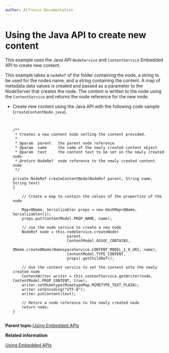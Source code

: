 ```yaml
---
author: Alfresco Documentation
---
```


# Using the Java API to create new content

This example uses the Java API `NodeService` and `ContentService` Embedded API to create new content.

This example takes a `nodeRef` of the folder containing the node, a string to be used for the nodes name, and a string containing the content. A map of metadata data values is created and passed as a parameter to the NodeServer that creates the node. The content is written to the node using the `ContentService` and returns the node reference for the new node.

-   Create new content using the Java API with the following code sample \(`createContentNode.java`\).

    ```
    
    
    /**
     * Creates a new content node setting the content provided.
     *
     * @param  parent   the parent node reference
     * @param  name     the name of the newly created content object
     * @param  text     the content text to be set on the newly created node
     * @return NodeRef  node reference to the newly created content node
     */
     
    private NodeRef createContentNode(NodeRef parent, String name, String text)
    {
    
        // Create a map to contain the values of the properties of the node
            
        Map<QName, Serializable> props = new HashMap<QName, Serializable>(1);
        props.put(ContentModel.PROP_NAME, name);  
    
        // use the node service to create a new node
        NodeRef node = this.nodeService.createNode(
                            parent, 
                            ContentModel.ASSOC_CONTAINS, 
                            QName.createQName(NamespaceService.CONTENT_MODEL_1_0_URI, name),
                            ContentModel.TYPE_CONTENT, 
                            props).getChildRef();
                            
        // Use the content service to set the content onto the newly created node
        ContentWriter writer = this.contentService.getWriter(node, ContentModel.PROP_CONTENT, true);
        writer.setMimetype(MimetypeMap.MIMETYPE_TEXT_PLAIN);
        writer.setEncoding("UTF-8");
        writer.putContent(text);
        
        // Return a node reference to the newly created node
        return node;
    }    
    
    
    ```


**Parent topic:**[Using Embedded APIs](../concepts/serv-api-embedded-about.md)

**Related information**  


[Using Embedded APIs](../concepts/serv-api-embedded-about.md)

